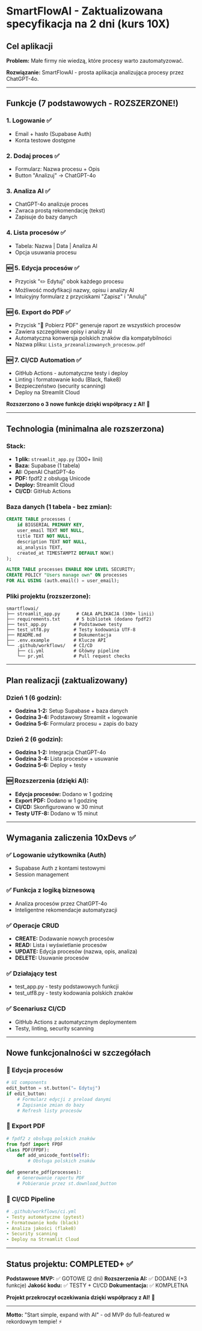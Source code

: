 # SmartFlowAI - Zaktualizowana specyfikacja na 2 dni (kurs 10X)

## Cel aplikacji

**Problem:** Małe firmy nie wiedzą, które procesy warto zautomatyzować.

**Rozwiązanie:** SmartFlowAI - prosta aplikacja analizująca procesy przez ChatGPT-4o.

---

## Funkcje (7 podstawowych - ROZSZERZONE!)

### 1. Logowanie ✅
- Email + hasło (Supabase Auth)
- Konta testowe dostępne

### 2. Dodaj proces ✅
- Formularz: Nazwa procesu + Opis
- Button "Analizuj" → ChatGPT-4o

### 3. Analiza AI ✅
- ChatGPT-4o analizuje proces
- Zwraca prostą rekomendację (tekst)
- Zapisuje do bazy danych

### 4. Lista procesów ✅
- Tabela: Nazwa | Data | Analiza AI
- Opcja usuwania procesu

### 🆕 5. Edycja procesów ✅
- Przycisk "✏️ Edytuj" obok każdego procesu
- Możliwość modyfikacji nazwy, opisu i analizy AI
- Intuicyjny formularz z przyciskami "Zapisz" i "Anuluj"

### 🆕 6. Export do PDF ✅
- Przycisk "📄 Pobierz PDF" generuje raport ze wszystkich procesów
- Zawiera szczegółowe opisy i analizy AI
- Automatyczna konwersja polskich znaków dla kompatybilności
- Nazwa pliku: `Lista_przeanalizowanych_procesow.pdf`

### 🆕 7. CI/CD Automation ✅
- GitHub Actions - automatyczne testy i deploy
- Linting i formatowanie kodu (Black, flake8)
- Bezpieczeństwo (security scanning)
- Deploy na Streamlit Cloud

**Rozszerzono o 3 nowe funkcje dzięki współpracy z AI!** 🤖

---

## Technologia (minimalna ale rozszerzona)

### Stack:
- **1 plik:** `streamlit_app.py` (300+ linii)
- **Baza:** Supabase (1 tabela)
- **AI:** OpenAI ChatGPT-4o 
- **PDF:** fpdf2 z obsługą Unicode
- **Deploy:** Streamlit Cloud
- **CI/CD:** GitHub Actions

### Baza danych (1 tabela - bez zmian):
```sql
CREATE TABLE processes (
    id BIGSERIAL PRIMARY KEY,
    user_email TEXT NOT NULL,
    title TEXT NOT NULL,
    description TEXT NOT NULL,
    ai_analysis TEXT,
    created_at TIMESTAMPTZ DEFAULT NOW()
);

ALTER TABLE processes ENABLE ROW LEVEL SECURITY;
CREATE POLICY "Users manage own" ON processes 
FOR ALL USING (auth.email() = user_email);
```

### Pliki projektu (rozszerzone):
```
smartflowai/
├── streamlit_app.py      # CAŁA APLIKACJA (300+ linii)
├── requirements.txt      # 5 bibliotek (dodano fpdf2)
├── test_app.py          # Podstawowe testy  
├── test_utf8.py         # Testy kodowania UTF-8
├── README.md            # Dokumentacja
├── .env.example         # Klucze API
└── .github/workflows/   # CI/CD
    ├── ci.yml           # Główny pipeline
    └── pr.yml           # Pull request checks
```

---

## Plan realizacji (zaktualizowany)

### Dzień 1 (6 godzin):
- **Godzina 1-2:** Setup Supabase + baza danych
- **Godzina 3-4:** Podstawowy Streamlit + logowanie
- **Godzina 5-6:** Formularz procesu + zapis do bazy

### Dzień 2 (6 godzin):
- **Godzina 1-2:** Integracja ChatGPT-4o
- **Godzina 3-4:** Lista procesów + usuwanie
- **Godzina 5-6:** Deploy + testy

### 🆕 Rozszerzenia (dzięki AI):
- **Edycja procesów:** Dodano w 1 godzinę
- **Export PDF:** Dodano w 1 godzinę
- **CI/CD:** Skonfigurowano w 30 minut
- **Testy UTF-8:** Dodano w 15 minut

---

## Wymagania zaliczenia 10xDevs ✅

### ✅ Logowanie użytkownika (Auth)
- Supabase Auth z kontami testowymi
- Session management

### ✅ Funkcja z logiką biznesową  
- Analiza procesów przez ChatGPT-4o
- Inteligentne rekomendacje automatyzacji

### ✅ Operacje CRUD
- **CREATE:** Dodawanie nowych procesów
- **READ:** Lista i wyświetlanie procesów
- **UPDATE:** Edycja procesów (nazwa, opis, analiza)
- **DELETE:** Usuwanie procesów

### ✅ Działający test
- test_app.py - testy podstawowych funkcji
- test_utf8.py - testy kodowania polskich znaków

### ✅ Scenariusz CI/CD
- GitHub Actions z automatycznym deploymentem
- Testy, linting, security scanning

---

## Nowe funkcjonalności w szczegółach

### 📝 Edycja procesów
```python
# UI components
edit_button = st.button("✏️ Edytuj")
if edit_button:
    # Formularz edycji z preload danymi
    # Zapisanie zmian do bazy
    # Refresh listy procesów
```

### 📄 Export PDF
```python
# fpdf2 z obsługą polskich znaków
from fpdf import FPDF
class PDF(FPDF):
    def add_unicode_font(self):
        # Obsługa polskich znaków
        
def generate_pdf(processes):
    # Generowanie raportu PDF
    # Pobieranie przez st.download_button
```

### 🔧 CI/CD Pipeline
```yaml
# .github/workflows/ci.yml
- Testy automatyczne (pytest)
- Formatowanie kodu (black)
- Analiza jakości (flake8)
- Security scanning
- Deploy na Streamlit Cloud
```

---

## Status projektu: COMPLETED+ ✅

**Podstawowe MVP:** ✅ GOTOWE (2 dni)
**Rozszerzenia AI:** ✅ DODANE (+3 funkcje)
**Jakość kodu:** ✅ TESTY + CI/CD
**Dokumentacja:** ✅ KOMPLETNA

**Projekt przekroczył oczekiwania dzięki współpracy z AI!** 🚀

---

**Motto:** "Start simple, expand with AI" - od MVP do full-featured w rekordowym tempie! ⚡